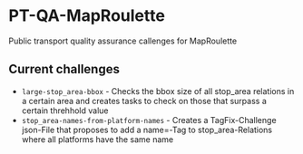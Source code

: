 # PT-QA-MapRoulette
Public transport quality assurance callenges for MapRoulette

## Current challenges

- `large-stop_area-bbox` - Checks the bbox size of all stop_area relations in a certain area and creates tasks to check on those that surpass a certain threhhold value
- `stop_area-names-from-platform-names` - Creates a TagFix-Challenge json-File that proposes to add a name=-Tag to stop_area-Relations where all platforms have the same name
